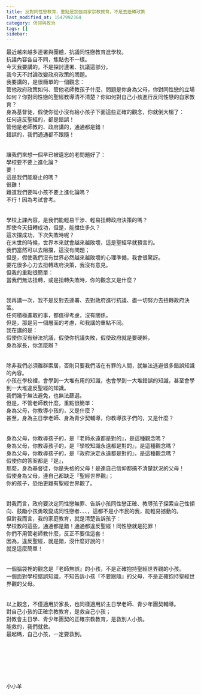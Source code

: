 ```yaml
---
title: 反對同性戀教育，重點是加強自家宗教教育，不是去扭轉政策
last_modified_at: 1547992364
category: 信仰與政治
tags: []
sidebar: 
---
```


<p>最近越來越多連署與團體，抗議同性戀教育進學校。<br/>抗議內容各自不同，焦點也不一樣。<br/>今天我要講的，不是探討連署、抗議這部分。<br/>我今天不討論改變政府政策的問題。<br/>我要講的，是很簡單的一個觀念：<br/>管他政府政策如何、管他老師教孩子什麼，問題是你身為父母，你對同性戀的立場如何？你對同性戀的聖經教導清不清楚？你如何對自己小孩進行反同性戀的自家教育？<br/><!--more-->身為基督徒，假使你從小沒有給小孩子下面這些正確的觀念，你就倒大楣了：<br/>任何違反聖經的，都是錯誤！<br/>管他是老師教的、政府講的，通通都是錯！<br/>錯誤的，我們通通都不跟隨！<br/><br/><br/>讓我們來想一個早已被遺忘的老問題好了：<br/>學校要不要上進化論？<br/>要！<br/>這是我們能廢止的嗎？<br/>很難！<br/>難道我們要叫小孩不要上進化論嗎？<br/>不行！因為考試會考。<br/><br/><br/>學校上課內容，是我們能輕易干涉、輕易扭轉政府決策的嗎？<br/>即使今天扭轉成功，但是，能擋住多久？<br/>這次擋成功，下次失敗時呢？<br/>在末世的時候，世界本來就會越來越敗壞，這是聖經早就預言的。<br/>我們當然可以去阻擋，這沒有問題；<br/>但是，假使我們沒有世界必然越來越敗壞的心理準備，我會很驚訝。<br/>要花很多心力去扭轉政府決策，我沒有意見。<br/>但我的重點很簡單：<br/>當我們無法扭轉，或是扭轉失敗時，你的觀念又是什麼？<br/><br/><br/>我再講一次，我不是反對去連署、去對政府進行抗議、盡一切努力去扭轉政府決策。<br/>任何積極進取的事，都值得考慮，沒有關係。<br/>但是，那是另一個層面的考慮，和我講的重點不同。<br/>我在講的是：<br/>假使你沒有辦法抗議，假使你抗議失敗，假使政府就是要硬幹，<br/>身為家長，你怎麼辦？<br/><br/><br/>除非我們必須離群索居，否則只要我們活在有罪的人間，就無法逃避很多錯誤知識的內容。<br/>小孩在學校裡，會學到一大堆有用的知識，也會學到一大堆錯誤的知識，甚至會學到一大堆違反聖經的知識。<br/>我們幾乎無法避免，也無法篩選。<br/>但是，不管老師教什麼，重點很簡單：<br/>身為父母，你教導小孩的，又是什麼？<br/>甚至，身為主日學老師、身為青少契輔導，你教導孩子們的，又是什麼？<br/><br/><br/>身為父母，你教導孩子的，是『老師永遠都是對的』，是這種觀念嗎？<br/>身為父母，你教導孩子的，是『學校知識永遠都是對的』，是這種觀念嗎？<br/>身為父母，你教導孩子的，是『政府決定永遠都是對的』，是這種觀念嗎？<br/>假使你的答案都是『是』，<br/>那麼，身為基督徒，你是失格的父母！是連自己信仰都搞不清楚狀況的父母！<br/>假使身為父母，連自己都缺乏『聖經世界觀』；<br/>你的孩子，恐怕更難有聖經世界觀了。<br/><br/><br/>對我而言，政府要決定同性戀無罪、告訴小孩同性戀正確、教導孩子探索自己性傾向、鼓勵小孩勇敢變成同性戀者、、、，這都不是小市民的我，能輕易撼動的。<br/>但對我而言，我的家庭教育，就是清楚告訴孩子：<br/>學校教的這些，通通都是錯！通通都違反聖經！同性戀就是犯罪！<br/>你們不用管老師教什麼，反正不要信這套！<br/>因為，違反聖經，就是錯，沒什麼好說的！<br/>就是這麼簡單！<br/><br/><br/>一個腦袋裡的觀念是『老師無誤』的小孩，不是正確抱持聖經世界觀的小孩。<br/>一個面對學校錯誤知識，不知告訴小孩『不要跟隨』的父母，不是正確抱持聖經世界觀的父母。<br/><br/><br/>以上觀念，不僅適用於家長，也同樣適用於主日學老師、青少年團契輔導。<br/>對自己小孩的正確宗教教育，是救自己小孩；<br/>對教會主日學、青少年團契的正確宗教教育，是救別人小孩。<br/>能救的，我們就救。<br/>最起碼，自己小孩，一定要救到。<br/><br/><br/><br/><br/><br/><br/><br/>小小羊


</p>